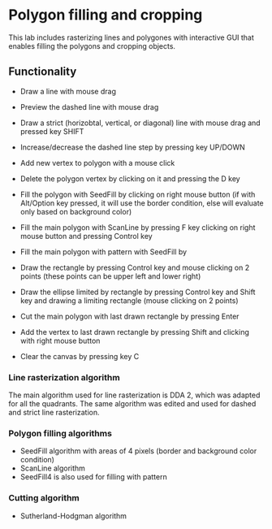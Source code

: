 # Polygon filling and cropping
This lab includes rasterizing lines and polygones with interactive GUI
that enables filling the polygons and cropping objects. 

## Functionality 

- Draw a line with mouse drag 
- Preview the dashed line with mouse drag
- Draw a strict (horizobtal, vertical, or diagonal) line with mouse drag and pressed key SHIFT
- Increase/decrease the dashed line step by pressing key UP/DOWN
- Add new vertex to polygon with a mouse click
- Delete the polygon vertex by clicking on it and pressing the D key

- Fill the polygon with SeedFill by clicking on right mouse button 
(if with Alt/Option key pressed, it will use the border condition, 
else will evaluate only based on background color)
- Fill the main polygon with ScanLine by pressing F key clicking on right mouse button
and pressing Control key
- Fill the main polygon with pattern with SeedFill by 
- Draw the rectangle by pressing Control key and mouse clicking on 2 points 
(these points can be upper left and lower right)
- Draw the ellipse limited by rectangle by pressing Control key and Shift key and 
drawing a limiting rectangle (mouse clicking on 2 points)
- Cut the main polygon with last drawn rectangle by pressing Enter 
- Add the vertex to last drawn rectangle by pressing Shift and clicking with right mouse button
- Clear the canvas by pressing key C

### Line rasterization algorithm
The main algorithm used for line rasterization is DDA 2, which was adapted for all the quadrants. 
The same algorithm was edited and used for dashed and strict line rasterization.

### Polygon filling algorithms 
- SeedFill algorithm with areas of 4 pixels (border and background color condition)
- ScanLine algorithm
- SeedFill4 is also used for filling with pattern 

### Cutting algorithm
- Sutherland-Hodgman algorithm
 